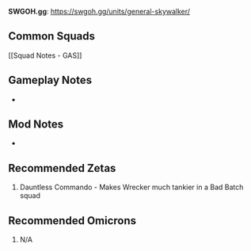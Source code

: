 **SWGOH.gg**: https://swgoh.gg/units/general-skywalker/

## Common Squads

[[Squad Notes - GAS]]

## Gameplay Notes

 -  

## Mod Notes

 - 

## Recommended Zetas

1. Dauntless Commando - Makes Wrecker much tankier in a Bad Batch squad

## Recommended Omicrons

1. N/A